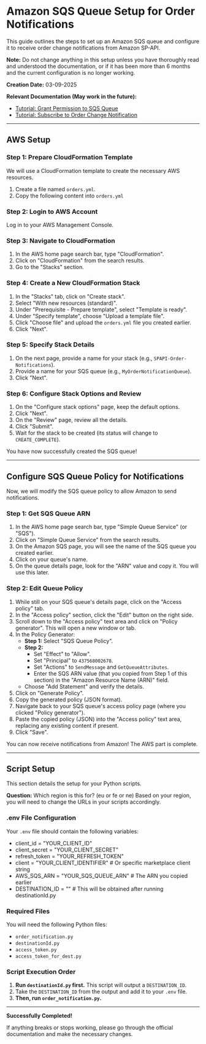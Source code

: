 # Amazon SQS Queue Setup for Order Notifications

This guide outlines the steps to set up an Amazon SQS queue and configure it to receive order change notifications from Amazon SP-API.

**Note:** Do not change anything in this setup unless you have thoroughly read and understood the documentation, or if it has been more than 6 months and the current configuration is no longer working.

**Creation Date:** 03-09-2025

**Relevant Documentation (May work in the future):**
* [Tutorial: Grant Permission to SQS Queue](https://developer-docs.amazon.com/sp-api/docs/tutorial-grant-permission-to-sqs-queue)
* [Tutorial: Subscribe to Order Change Notification](https://developer-docs.amazon.com/sp-api/docs/tutorial-subscribe-to-order-change-notification)

---

## AWS Setup

### Step 1: Prepare CloudFormation Template

We will use a CloudFormation template to create the necessary AWS resources.

1. Create a file named `orders.yml`.
2. Copy the following content into `orders.yml`

### Step 2: Login to AWS Account

Log in to your AWS Management Console.

### Step 3: Navigate to CloudFormation

1. In the AWS home page search bar, type "CloudFormation".
2. Click on "CloudFormation" from the search results.
3. Go to the "Stacks" section.

### Step 4: Create a New CloudFormation Stack

1. In the "Stacks" tab, click on "Create stack".
2. Select "With new resources (standard)".
3. Under "Prerequisite - Prepare template", select "Template is ready".
4. Under "Specify template", choose "Upload a template file".
5. Click "Choose file" and upload the `orders.yml` file you created earlier.
6. Click "Next".

### Step 5: Specify Stack Details

1. On the next page, provide a name for your stack (e.g., `SPAPI-Order-Notifications`).
2. Provide a name for your SQS queue (e.g., `MyOrderNotificationQueue`).
3. Click "Next".

### Step 6: Configure Stack Options and Review

1. On the "Configure stack options" page, keep the default options.
2. Click "Next".
3. On the "Review" page, review all the details.
4. Click "Submit".
5. Wait for the stack to be created (its status will change to `CREATE_COMPLETE`).

You have now successfully created the SQS queue!

---

## Configure SQS Queue Policy for Notifications

Now, we will modify the SQS queue policy to allow Amazon to send notifications.

### Step 1: Get SQS Queue ARN

1. In the AWS home page search bar, type "Simple Queue Service" (or "SQS").
2. Click on "Simple Queue Service" from the search results.
3. On the Amazon SQS page, you will see the name of the SQS queue you created earlier.
4. Click on your queue's name.
5. On the queue details page, look for the "ARN" value and copy it. You will use this later.

### Step 2: Edit Queue Policy

1. While still on your SQS queue's details page, click on the "Access policy" tab.
2. In the "Access policy" section, click the "Edit" button on the right side.
3. Scroll down to the "Access policy" text area and click on "Policy generator". This will open a new window or tab.
4. In the Policy Generator:
    * **Step 1:** Select "SQS Queue Policy".
    * **Step 2:**
        * Set "Effect" to "Allow".
        * Set "Principal" to `437568002678`.
        * Set "Actions" to `SendMessage` and `GetQueueAttributes`.
        * Enter the SQS ARN value (that you copied from Step 1 of this section) in the "Amazon Resource Name (ARN)" field.
    * Choose "Add Statement" and verify the details.
5. Click on "Generate Policy".
6. Copy the generated policy (JSON format).
7. Navigate back to your SQS queue's access policy page (where you clicked "Policy generator").
8. Paste the copied policy (JSON) into the "Access policy" text area, replacing any existing content if present.
9. Click "Save".

You can now receive notifications from Amazon! The AWS part is complete.

---

## Script Setup

This section details the setup for your Python scripts.

**Question:** Which region is this for? (eu or fe or ne)
Based on your region, you will need to change the URLs in your scripts accordingly.

### .env File Configuration

Your `.env` file should contain the following variables:
* client_id = "YOUR_CLIENT_ID"
* client_secret = "YOUR_CLIENT_SECRET"
* refresh_token = "YOUR_REFRESH_TOKEN"
* client = "YOUR_CLIENT_IDENTIFIER" # Or specific marketplace client string
* AWS_SQS_ARN = "YOUR_SQS_QUEUE_ARN" # The ARN you copied earlier
* DESTINATION_ID = "" # This will be obtained after running destinationId.py


### Required Files

You will need the following Python files:

*   `order_notification.py`
*   `destinationId.py`
*   `access_token.py`
*   `access_token_for_dest.py`

### Script Execution Order

1.  **Run `destinationId.py` first.** This script will output a `DESTINATION_ID`.
2.  Take the `DESTINATION_ID` from the output and add it to your `.env` file.
3.  **Then, run `order_notification.py`.**

---

**Successfully Completed!**

If anything breaks or stops working, please go through the official documentation and make the necessary changes.